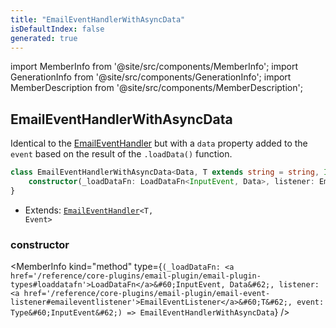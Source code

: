 ```yaml
---
title: "EmailEventHandlerWithAsyncData"
isDefaultIndex: false
generated: true
---
```

<!-- This file was generated from the Vendure source. Do not modify. Instead, re-run the "docs:build" script -->
import MemberInfo from '@site/src/components/MemberInfo';
import GenerationInfo from '@site/src/components/GenerationInfo';
import MemberDescription from '@site/src/components/MemberDescription';


## EmailEventHandlerWithAsyncData

<GenerationInfo sourceFile="packages/email-plugin/src/handler/event-handler.ts" sourceLine="456" packageName="@vendure/email-plugin" />

Identical to the <a href='/reference/core-plugins/email-plugin/email-event-handler#emaileventhandler'>EmailEventHandler</a> but with a `data` property added to the `event` based on the result
of the `.loadData()` function.

```ts title="Signature"
class EmailEventHandlerWithAsyncData<Data, T extends string = string, InputEvent extends EventWithContext = EventWithContext, Event extends EventWithAsyncData<InputEvent, Data> = EventWithAsyncData<InputEvent, Data>> extends EmailEventHandler<T, Event> {
    constructor(_loadDataFn: LoadDataFn<InputEvent, Data>, listener: EmailEventListener<T>, event: Type<InputEvent>)
}
```
* Extends: <code><a href='/reference/core-plugins/email-plugin/email-event-handler#emaileventhandler'>EmailEventHandler</a>&#60;T, Event&#62;</code>



<div className="members-wrapper">

### constructor

<MemberInfo kind="method" type={`(_loadDataFn: <a href='/reference/core-plugins/email-plugin/email-plugin-types#loaddatafn'>LoadDataFn</a>&#60;InputEvent, Data&#62;, listener: <a href='/reference/core-plugins/email-plugin/email-event-listener#emaileventlistener'>EmailEventListener</a>&#60;T&#62;, event: Type&#60;InputEvent&#62;) => EmailEventHandlerWithAsyncData`}   />




</div>
